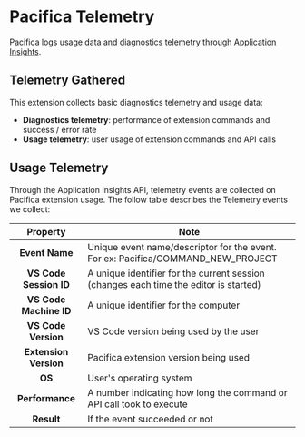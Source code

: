 # Pacifica Telemetry

Pacifica logs usage data and diagnostics telemetry through [Application Insights](https://azure.microsoft.com/en-us/services/monitor/).

## Telemetry Gathered

This extension collects basic diagnostics telemetry and usage data:

- **Diagnostics telemetry**: performance of extension commands and success / error rate
- **Usage telemetry**: user usage of extension commands and API calls

## Usage Telemetry

Through the Application Insights API, telemetry events are collected on Pacifica extension usage. The follow table describes the Telemetry events we collect:

|     **Property**       | **Note**                                                                                             |
| :-------------------:  | ---------------------------------------------------------------------------------------------------- |
|    **Event Name**      | Unique event name/descriptor for the event. For ex: Pacifica/COMMAND_NEW_PROJECT                     |
| **VS Code Session ID** | A unique identifier for the current session (changes each time the editor is started)                |
| **VS Code Machine ID** | A unique identifier for the computer                                                                 |
|  **VS Code Version**   | VS Code version being used by the user                                                               |
| **Extension Version**  | Pacifica extension version being used                                                                |
|        **OS**          | User's operating system                                                                              |
|    **Performance**     | A number indicating how long the command or API call took to execute                                 |
|      **Result**        | If the event succeeded or not                                                                        |
